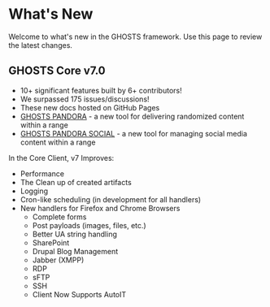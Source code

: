 # What's New

Welcome to what's new in the GHOSTS framework. Use this page to review the latest changes.

## GHOSTS Core v7.0

- 10+ significant features built by 6+ contributors!
- We surpassed 175 issues/discussions!
- These new docs hosted on GitHub Pages
- [GHOSTS PANDORA](content/pandora.md) - a new tool for delivering randomized content within a range
- [GHOSTS PANDORA SOCIAL](content/pandora-social.md) - a new tool for managing social media content within a range

In the Core Client, v7 Improves:

- Performance
- The Clean up of created artifacts
- Logging
- Cron-like scheduling (in development for all handlers)
- New handlers for Firefox and Chrome Browsers
  - Complete forms
  - Post payloads (images, files, etc.)
  - Better UA string handling
  - SharePoint
  - Drupal Blog Management
  - Jabber (XMPP)
  - RDP
  - sFTP
  - SSH
  - Client Now Supports AutoIT
